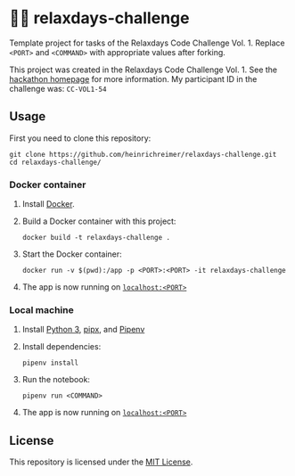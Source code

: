 # 🧑‍💻 relaxdays-challenge

Template project for tasks of the Relaxdays Code Challenge Vol. 1.
Replace `<PORT>` and `<COMMAND>` with appropriate values after forking.

This project was created in the Relaxdays Code Challenge Vol. 1.
See the [hackathon homepage](https://sites.google.com/relaxdays.de/hackathon-relaxdays/startseite) for more information.
My participant ID in the challenge was: `CC-VOL1-54`

## Usage

First you need to clone this repository:

```shell script
git clone https://github.com/heinrichreimer/relaxdays-challenge.git
cd relaxdays-challenge/
```

### Docker container

1. Install [Docker](https://docs.docker.com/get-docker/).
1. Build a Docker container with this project:

    ```shell script
    docker build -t relaxdays-challenge .
    ```

1. Start the Docker container:

    ```shell script
    docker run -v $(pwd):/app -p <PORT>:<PORT> -it relaxdays-challenge
    ```

1. The app is now running on [`localhost:<PORT>`](http://localhost:<PORT>/)

### Local machine

1. Install [Python 3](https://python.org/downloads/), [pipx](https://pipxproject.github.io/pipx/installation/#install-pipx), and [Pipenv](https://pipenv.pypa.io/en/latest/install/#isolated-installation-of-pipenv-with-pipx)
1. Install dependencies:

    ```shell script
    pipenv install
    ```

1. Run the notebook:

    ```shell script
    pipenv run <COMMAND>
    ```

1. The app is now running on [`localhost:<PORT>`](http://localhost:<PORT>/)

## License

This repository is licensed under the [MIT License](LICENSE).
